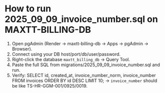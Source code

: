 # How to run 2025_09_09_invoice_number.sql on MAXTT-BILLING-DB

1) Open pgAdmin (Render → maxtt-billing-db → Apps → pgAdmin → Browser).
2) Connect using your DB host/port/db/user/password.
3) Right-click the database `maxtt_billing_db` → Query Tool.
4) Paste the full SQL from migrations/2025_09_09_invoice_number.sql and run.
5) Verify:
   SELECT id, created_at, invoice_number_norm, invoice_number
   FROM invoices ORDER BY id DESC LIMIT 10;
   → `invoice_number` should be like TS-HR-GGM-001/0925/0019.
